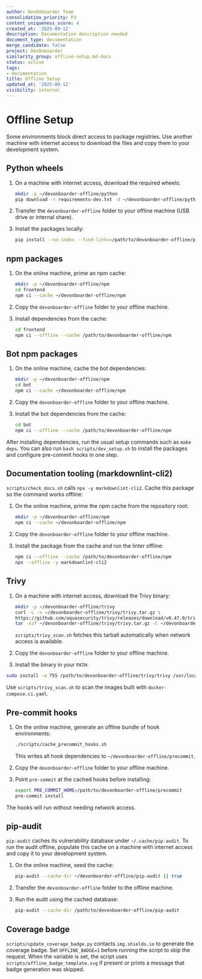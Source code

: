 ```yaml
---
author: DevOnboarder Team
consolidation_priority: P3
content_uniqueness_score: 4
created_at: '2025-09-12'
description: Documentation description needed
document_type: documentation
merge_candidate: false
project: DevOnboarder
similarity_group: offline-setup.md-docs
status: active
tags:
- documentation
title: Offline Setup
updated_at: '2025-09-12'
visibility: internal
---
```


# Offline Setup

Some environments block direct access to package registries. Use another
machine with internet access to download the files and copy them to your
development system.

## Python wheels

1. On a machine with internet access, download the required wheels:

    ```bash
    mkdir -p ~/devonboarder-offline/python
    pip download -r requirements-dev.txt -d ~/devonboarder-offline/python
    ```

2. Transfer the `devonboarder-offline` folder to your offline machine (USB drive or internal share).

3. Install the packages locally:

    ```bash
    pip install --no-index --find-links=/path/to/devonboarder-offline/python -r requirements-dev.txt
    ```

## npm packages

1. On the online machine, prime an npm cache:

    ```bash
    mkdir -p ~/devonboarder-offline/npm
    cd frontend
    npm ci --cache ~/devonboarder-offline/npm
    ```

2. Copy the `devonboarder-offline` folder to your offline machine.

3. Install dependencies from the cache:

    ```bash
    cd frontend
    npm ci --offline --cache /path/to/devonboarder-offline/npm
    ```

## Bot npm packages

1. On the online machine, cache the bot dependencies:

    ```bash
    mkdir -p ~/devonboarder-offline/npm
    cd bot
    npm ci --cache ~/devonboarder-offline/npm
    ```

2. Copy the `devonboarder-offline` folder to your offline machine.

3. Install the bot dependencies from the cache:

    ```bash
    cd bot
    npm ci --offline --cache /path/to/devonboarder-offline/npm
    ```

After installing dependencies, run the usual setup commands such as `make deps`.
You can also run `bash scripts/dev_setup.sh` to install the packages and
configure pre-commit hooks in one step.

## Documentation tooling (markdownlint-cli2)

`scripts/check_docs.sh` calls `npx -y markdownlint-cli2`. Cache this package so the
command works offline:

1. On the online machine, prime the npm cache from the repository root:

    ```bash
    mkdir -p ~/devonboarder-offline/npm
    npm ci --cache ~/devonboarder-offline/npm
    ```

2. Copy the `devonboarder-offline` folder to your offline machine.

3. Install the package from the cache and run the linter offline:

    ```bash
    npm ci --offline --cache /path/to/devonboarder-offline/npm
    npx --offline -y markdownlint-cli2
    ```

## Trivy

1. On a machine with internet access, download the Trivy binary:

    ```bash
    mkdir -p ~/devonboarder-offline/trivy
    curl -L -o ~/devonboarder-offline/trivy/trivy.tar.gz \
    https://github.com/aquasecurity/trivy/releases/download/v0.47.0/trivy_0.47.0_Linux-64bit.tar.gz
    tar -xzf ~/devonboarder-offline/trivy/trivy.tar.gz -C ~/devonboarder-offline/trivy
    ```

    `scripts/trivy_scan.sh` fetches this tarball automatically when network access is available.

2. Copy the `devonboarder-offline` folder to your offline machine.

3. Install the binary in your `PATH`:

```bash
sudo install -m 755 /path/to/devonboarder-offline/trivy/trivy /usr/local/bin/trivy

```

Use `scripts/trivy_scan.sh` to scan the images built with `docker-compose.ci.yaml`.

## Pre-commit hooks

1. On the online machine, generate an offline bundle of hook environments:

    ```bash
    ./scripts/cache_precommit_hooks.sh
    ```

    This writes all hook dependencies to `~/devonboarder-offline/precommit`.

2. Copy the `devonboarder-offline` folder to your offline machine.

3. Point `pre-commit` at the cached hooks before installing:

    ```bash
    export PRE_COMMIT_HOME=/path/to/devonboarder-offline/precommit
    pre-commit install
    ```

The hooks will run without needing network access.

## pip-audit

`pip-audit` caches its vulnerability database under `~/.cache/pip-audit`. To run
the audit offline, populate this cache on a machine with internet access and
copy it to your development system.

1. On the online machine, seed the cache:

    ```bash
    pip-audit --cache-dir ~/devonboarder-offline/pip-audit || true
    ```

2. Transfer the `devonboarder-offline` folder to the offline machine.

3. Run the audit using the cached database:

    ```bash
    pip-audit --cache-dir /path/to/devonboarder-offline/pip-audit
    ```

## Coverage badge

`scripts/update_coverage_badge.py` contacts `img.shields.io` to generate the
coverage badge. Set `OFFLINE_BADGE=1` before running the script to skip the
request. When the variable is set, the script uses `scripts/offline_badge_template.svg`
if present or prints a message that badge generation was skipped.
